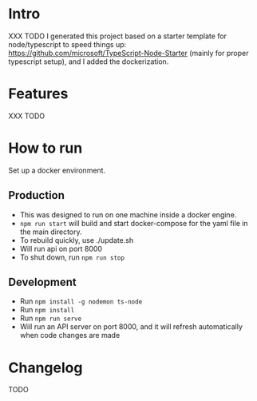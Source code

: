 # Intro

XXX TODO
I generated this project based on a starter template for node/typescript to speed things up: https://github.com/microsoft/TypeScript-Node-Starter (mainly for proper typescript setup), and I added the dockerization.
# Features

XXX TODO

# How to run

Set up a docker environment.

## Production

* This was designed to run on one machine inside a docker engine.
* ```npm run start``` will build and start docker-compose for the yaml file in the main directory.
* To rebuild quickly, use ./update.sh
* Will run api on port 8000
* To shut down, run ```npm run stop```

## Development

* Run ```npm install -g nodemon ts-node```
* Run ```npm install```
* Run ```npm run serve```
* Will run an API server on port 8000, and it will refresh automatically when code changes are made

# Changelog

TODO



